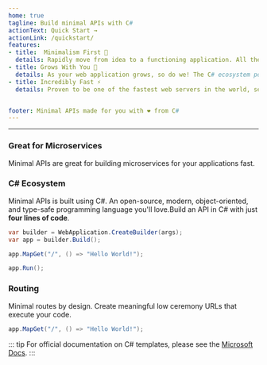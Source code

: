 ```yaml
---
home: true
tagline: Build minimal APIs with C#
actionText: Quick Start →
actionLink: /quickstart/
features:
- title:  Minimalism First 🍃
  details: Rapidly move from idea to a functioning application. All the features of C# web applications without the ceremony.
- title: Grows With You 🌱
  details: As your web application grows, so do we! The C# ecosystem powers the most productive applications on the web.
- title: Incredibly Fast ⚡
  details: Proven to be one of the fastest web servers in the world, serving more than 4 million plaintext requests per second.


footer: Minimal APIs made for you with ❤️ from C# 
---
```

---
### Great for Microservices

Minimal APIs are great for building microservices for your applications fast. 

###  C# Ecosystem

Minimal APIs is built using C#. An open-source, modern, object-oriented, and type-safe programming language you'll love.Build an API in C# with just **four lines of code**.

```csharp
var builder = WebApplication.CreateBuilder(args);
var app = builder.Build();

app.MapGet("/", () => "Hello World!");

app.Run();
```
###  Routing 
Minimal routes by design. Create meaningful low ceremony URLs that execute your code. 
```csharp
app.MapGet("/", () => "Hello World!");
```
::: tip
For official documentation on C# templates, please see the [Microsoft Docs](https://docs.microsoft.com/dotnet/core/tutorials/top-level-templates).
:::
